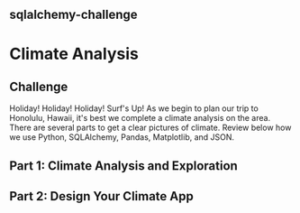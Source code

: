 ## sqlalchemy-challenge

# Climate Analysis

## Challenge

Holiday! Holiday! Holiday! Surf's Up! As we begin to plan our trip to Honolulu, Hawaii, it's best we complete a climate analysis on the area. There are several parts to get a clear pictures of climate. Review below how we use Python, SQLAlchemy, Pandas, Matplotlib, and JSON.

## Part 1: Climate Analysis and Exploration

## Part 2: Design Your Climate App


